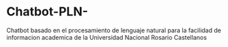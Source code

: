 # Chatbot-PLN-
Chatbot basado en el procesamiento de lenguaje natural para la facilidad de informacion academica de la Universidad Nacional Rosario Castellanos
